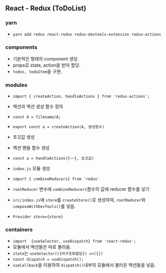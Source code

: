 ## React - Redux (ToDoList)

### yarn

* `yarn add redux react-redux redux-devtools-extension redux-actions`

### components

* 기본적인 형태의 component 생성.
* props로 state, action을 받아 할당.
* `todos, todoItem`을 구현. 



### modules

* `import { createAction, handleActions } from 'redux-actions';`

* 액션과 액션 생성 함수 정의
* `const A = filename/A;`
* `export const a = createAction(A, 생성함수)`
* 초깃값 생성
* 액션 핸들 함수 생성
* `const a = handleActions({~~}, 초깃값)`
* `index.js` 모듈 생성
* `import { combineReducers} from 'redux'`
* `rootReducer` 변수에 `combineReducers`함수의 값에 reducer 함수를 넣기
* `src/index.js`에 `store`를 `createStore()`로 생성하여, `rootReducer`와 `composeWithDevTools()`를 넣음.

* `Provider store={store}`



### containers

* `import  {useSelector, useDispatch} from 'react-redux';`
* 모듈에서 액션들은 따로 불러옴.
* `state`는 `useSelector(({비구조화할당}) =>({})`
* `const dispatch = useDispatch();`
* `useCallback`을 이용하여 `dispatch()`내부의 모듈에서 불러온 액션들을 넣음.
